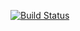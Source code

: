 [![Build Status](https://travis-ci.org/mipt-cs/course-site-cpp.svg?branch=master)](https://travis-ci.org/mipt-cs/course-site-cpp)
